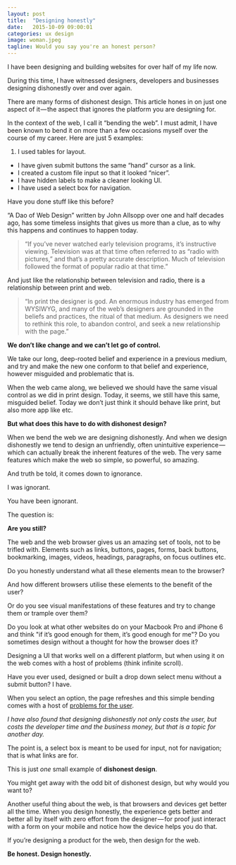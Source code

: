 ```yaml
---
layout: post
title:  "Designing honestly"
date:   2015-10-09 09:00:01
categories: ux design
image: woman.jpeg
tagline: Would you say you're an honest person?
---
```


I have been designing and building websites for over half of my life now.

During this time, I have witnessed designers, developers and businesses designing dishonestly over and over again.

There are many forms of dishonest design. This article hones in on just one aspect of it &mdash; the aspect that ignores the platform you are designing for.

In the context of the web, I call it &ldquo;bending the web&rdquo;. I must admit, I have been known to bend it on more than a few occasions myself over the course of my career. Here are just 5 examples:

1. I used tables for layout.
* I have given submit buttons the same &ldquo;hand&rdquo; cursor as a link.
* I created a custom file input so that it looked &ldquo;nicer&rdquo;.
* I have hidden labels to make a cleaner looking UI.
* I have used a select box for navigation.

Have you done stuff like this before?

&ldquo;A Dao of Web Design&rdquo; written by John Allsopp over one and half decades ago, has some timeless insights that gives us more than a clue, as to why this happens and continues to happen today.

> &ldquo;If you’ve never watched early television programs, it’s instructive viewing. Television was at that time often referred to as &ldquo;radio with pictures,&rdquo; and that’s a pretty accurate description. Much of television followed the format of popular radio at that time.&rdquo;

And just like the relationship between television and radio, there is a relationship between print and web.

> &ldquo;In print the designer is god. An enormous industry has emerged from WYSIWYG, and many of the web’s designers are grounded in the beliefs and practices, the ritual of that medium. As designers we need to rethink this role, to abandon control, and seek a new relationship with the page.&rdquo;

**We don’t like change and we can’t let go of control.**

We take our long, deep-rooted belief and experience in a previous medium, and try and make the new one conform to that belief and experience, however misguided and problematic that is.

When the web came along, we believed we should have the same visual control as we did in print design. Today, it seems, we still have this same, misguided belief. Today we don’t just think it should behave like print, but also more app like etc.

**But what does this have to do with dishonest design?**

When we bend the web we are designing dishonestly. And when we design dishonestly we tend to design an unfriendly, often unintuitive experience &mdash; which can actually break the inherent features of the web. The very same features which make the web so simple, so powerful, so amazing.

And truth be told, it comes down to ignorance.

I was ignorant.

You have been ignorant.

The question is:

**Are you still?**

The web and the web browser gives us an amazing set of tools, not to be trifled with. Elements such as links, buttons, pages, forms, back buttons, bookmarking, images, videos, headings, paragraphs, on focus outlines etc.

Do you honestly understand what all these elements mean to the browser?

And how different browsers utilise these elements to the benefit of the user?

Or do you see visual manifestations of these features and try to change them or trample over them?

Do you look at what other websites do on your Macbook Pro and iPhone 6 and think "if it’s good enough for them, it’s good enough for me"?
Do you sometimes design without a thought for how the browser does it?

Designing a UI that works well on a different platform, but when using it on the web comes with a host of problems (think infinite scroll).

Have you ever used, designed or built a drop down select menu without a submit button? I have.

When you select an option, the page refreshes and this simple bending comes with a host of [problems for the user](/articles/misusing-the-select-control/).

*I have also found that designing dishonestly not only costs the user, but costs the developer time and the business money, but that is a topic for another day.*

The point is, a select box is meant to be used for input, not for navigation; that is what links are for.

This is just *one* small example of **dishonest design**.

You might get away with the odd bit of dishonest design, but why would you want to?

Another useful thing about the web, is that browsers and devices get better all the time. When you design honestly, the experience gets better and better all by itself with zero effort from the designer &mdash; for proof just interact with a form on your mobile and notice how the device helps you do that.

If you’re designing a product for the web, then design for the web.

**Be honest. Design honestly.**